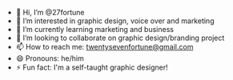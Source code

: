 - 👋 Hi, I’m @27fortune
- 👀 I’m interested in graphic design, voice over and marketing
- 🌱 I’m currently learning marketing and business
- 💞️ I’m looking to collaborate on graphic design/branding project
- 📫 How to reach me: twentysevenfortune@gmail.com
- 😄 Pronouns: he/him
- ⚡ Fun fact: I'm a self-taught graphic designer!

<!---
27fortune/27fortune is a ✨ special ✨ repository because its `README.md` (this file) appears on your GitHub profile.
You can click the Preview link to take a look at your changes.
--->
